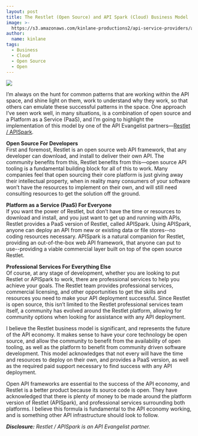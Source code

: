 ```yaml
---
layout: post
title: The Restlet (Open Source) and API Spark (Cloud) Business Model
image: >-
  https://s3.amazonaws.com/kinlane-productions2/api-service-providers/api-spark/restlet-apispark.png
author:
  name: kinlane
tags:
  - Business
  - Cloud
  - Open Source
  - Open
---
```

[![](https://s3.amazonaws.com/kinlane-productions2/api-service-providers/api-spark/restlet-apispark.png)](http://bit.ly/1sgwGpq)

I’m always on the hunt for common patterns that are working within the API space, and shine light on them, work to understand why they work, so that others can emulate these successful patterns in the space. One approach I’ve seen work well, in many situations, is a combination of open source and a Platform as a Service (PaaS), and I’m going to highlight the implementation of this model by one of the API Evangelist partners—[Restlet / APISpark](http://bit.ly/1sgwGpq).

**Open Source For Developers**  
First and foremost, Restlet is an open source web API framework, that any developer can download, and install to deliver their own API. The community benefits from this, Restlet benefits from this—open source API tooling is a fundamental building block for all of this to work. Many companies feel that open sourcing their core platform is just giving away their intellectual property, when in reality many consumers of your software won’t have the resources to implement on their own, and will still need consulting resources to get the solution off the ground.

**Platform as a Service (PaaS) For Everyone**  
If you want the power of Restlet, but don’t have the time or resources to download and install, and you just want to get up and running with APIs, Restlet provides a PaaS version of Restlet, called APISpark. Using APISpark, anyone can deploy an API from new or existing data or file stores--no coding resources necessary. APISpark is a natural companion for Restlet, providing an out-of-the-box web API framework, that anyone can put to use--providing a viable commercial layer built on top of the open source Restlet. 

**Professional Services For Everything Else**  
Of course, at any stage of development, whether you are looking to put Restlet or APISpark to work, there are professional services to help you achieve your goals. The Restlet team provides professional services, commercial licensing, and other opportunities to get the skills and resources you need to make your API deployment successful. Since Restlet is open source, this isn’t limited to the Restlet professional services team itself, a community has evolved around the Restlet platform, allowing for community options when looking for assistance with any API deployment.

I believe the Restlet business model is significant, and represents the future of the API economy. It makes sense to have your core technology be open source, and allow the community to benefit from the availability of open tooling, as well as the platform to benefit from community driven software development. This model acknowledges that not every will have the time and resources to deploy on their own, and provides a PaaS version, as well as the required paid support necessary to find success with any API deployment.

Open API frameworks are essential to the success of the API economy, and Restlet is a better product because its source code is open. They have acknowledged that there is plenty of money to be made around the platform version of Restlet (APISpark), and professional services surrounding both platforms. I believe this formula is fundamental to the API economy working, and is something other API infrastructure should look to follow.

_**Disclosure:** Restlet / APISpark is an API Evangelist partner._